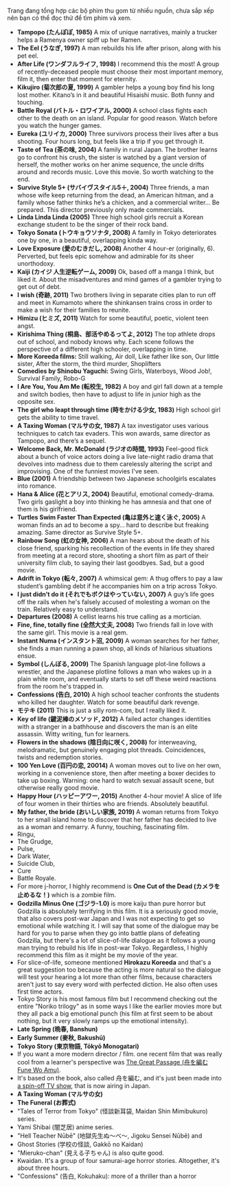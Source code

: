 Trang đang tổng hợp các bộ phim thu gom từ nhiều nguồn, chưa sắp xếp nên bạn có thể đọc thử để tìm phim và xem.

- **Tampopo (たんぽぽ, 1985)** A mix of unique narratives, mainly a trucker helps a Ramenya owner spiff up her Ramen.
- **The Eel (うなぎ, 1997)** A man rebuilds his life after prison, along with his pet eel.
- **After Life (ワンダフルライフ, 1998)** I recommend this the most! A group of recently-deceased people must choose their most important memory, film it, then enter that moment for eternity.
- **Kikujiro (菊次郎の夏, 1999)** A gambler helps a young boy find his long lost mother. Kitano’s in it and beautiful Hisaishi music. Both funny and touching.
- **Battle Royal (バトル・ロワイアル, 2000)** A school class fights each other to the death on an island. Popular for good reason. Watch before you watch the hunger games.
- **Eureka (ユリイカ, 2000)** Three survivors process their lives after a bus shooting. Four hours long, but feels like a trip if you get through it.
- **Taste of Tea (茶の味, 2004)** A family in rural Japan. The brother learns go to confront his crush, the sister is watched by a giant version of herself, the mother works on her anime sequence, the uncle drifts around and records music. Love this movie. So worth watching to the end.
- **Survive Style 5+ (サバイヴスタイル5＋, 2004)** Three friends, a man whose wife keep returning from the dead, an American hitman, and a family whose father thinks he’s a chicken, and a commercial writer… Be prepared. This director previously only made commercials.
- **Linda Linda Linda (2005)** Three high school girls recruit a Korean exchange student to be the singer of their rock band.
- **Tokyo Sonata (トウキョウソナタ, 2008)** A family in Tokyo deteriorates one by one, in a beautiful, overlapping kinda way.
- **Love Exposure (愛のむきだし, 2008)** Another 4 hour-er (originally, 6). Perverted, but feels epic somehow and admirable for its sheer unorthodoxy.
- **Kaiji (カイジ 人生逆転ゲーム, 2009)** Ok, based off a manga I think, but liked it. About the misadventures and mind games of a gambler trying to get out of debt.
- **I wish (奇跡, 2011)** Two brothers living in separate cities plan to run off and meet in Kumamoto where the shinkansen trains cross in order to make a wish for their families to reunite.
- **Himizu (ヒミズ, 2011)** Watch for some beautiful, poetic, violent teen angst.
- **Kirishima Thing (桐島、部活やめるってよ, 2012)** The top athlete drops out of school, and nobody knows why. Each scene follows the perspective of a different high schooler, overlapping in time.
- **More Koreeda films:** Still walking, Air doll, Like father like son, Our little sister, After the storm, the third murder, Shoplifters
- **Comedies by Shinobu Yaguchi:** Swing Girls, Waterboys, Wood Job!, Survival Family, Robo-G
- **I Are You, You Am Me (転校生, 1982)** A boy and girl fall down at a temple and switch bodies, then have to adjust to life in junior high as the opposite sex.
- **The girl who leapt through time (時をかける少女, 1983)** High school girl gets the ability to time travel.
- **A Taxing Woman (マルサの女, 1987)** A tax investigator uses various techniques to catch tax evaders. This won awards, same director as Tampopo, and there’s a sequel.
- **Welcome Back, Mr. McDonald (ラジオの時間, 1993)** Feel-good flick about a bunch of voice actors doing a live late-night radio drama that devolves into madness due to them carelessly altering the script and improvising. One of the funniest movies I've seen.
- **Blue (2001)** A friendship between two Japanese schoolgirls escalates into romance.
- **Hana & Alice (花とアリス, 2004)** Beautiful, emotional comedy-drama. Two girls gaslight a boy into thinking he has amnesia and that one of them is his girlfriend.
- **Turtles Swim Faster Than Expected (亀は意外と速く泳ぐ, 2005)** A woman finds an ad to become a spy… hard to describe but freaking amazing. Same director as Survive Style 5+.
- **Rainbow Song (虹の女神, 2006)** A man hears about the death of his close friend, sparking his recollection of the events in life they shared from meeting at a record store, shooting a short film as part of their university film club, to saying their last goodbyes. Sad, but a good movie.
- **Adrift in Tokyo (転々, 2007)** A whimsical gem: A thug offers to pay a law student’s gambling debt if he accompanies him on a trip across Tokyo.
- **I just didn’t do it (それでもボクはやっていない, 2007)** A guy’s life goes off the rails when he's falsely accused of molesting a woman on the train. Relatively easy to understand.
- **Departures (2008)** A cellist learns his true calling as a mortician.
- **Fine, fine, totally fine (全然大丈夫, 2008)** Two friends fall in love with the same girl. This movie is a real gem.
- **Instant Numa (インスタント沼, 2009)** A woman searches for her father, she finds a man running a pawn shop, all kinds of hilarious situations ensue.
- **Symbol (しんぼる, 2009)** The Spanish language plot-line follows a wrestler, and the Japanese plotline follows a man who wakes up in a plain white room, and eventually starts to set off these weird reactions from the room he's trapped in.
- **Confessions (告白, 2010)** A high school teacher confronts the students who killed her daughter. Watch for some beautiful dark revenge.
- **モテキ (2011)** This is just a silly rom-com, but I really liked it.
- **Key of life (鍵泥棒のメソッド, 2012)** A failed actor changes identities with a stranger in a bathhouse and discovers the man is an elite assassin. Witty writing, fun for learners.
- **Flowers in the shadows (陰日向に咲く, 2008)** for interweaving, melodramatic, but genuinely engaging plot threads. Coincidences, twists and redemption stories.
- **100 Yen Love (百円の恋, 20014)** A woman moves out to live on her own, working in a convenience store, then after meeting a boxer decides to take up boxing. Warning: one hard to watch sexual assault scene, but otherwise really good movie.
- **Happy Hour (ハッピーアワー, 2015)** Another 4-hour movie! A slice of life of four women in their thirties who are friends. Absolutely beautiful.
- **My father, the bride (おいしい家族, 2019)** A woman returns from Tokyo to her small island home to discover that her father has decided to live as a woman and remarry. A funny, touching, fascinating film.
- Ringu, 
- The Grudge, 
- Pulse, 
- Dark Water, 
- Suicide Club, 
- Cure 
- Battle Royale.
- For more j-horror, I highly recommend is **One Cut of the Dead (カメラを止めるな！)** which is a zombie film. 
- **Godzilla Minus One (ゴジラ-1.0)** is more kaiju than pure horror but Godzilla is absolutely terrifying in this film. It is a seriously good movie, that also covers post-war Japan and I was not expecting to get so emotional while watching it. I will say that some of the dialogue may be hard for you to parse when they go into battle plans of defeating Godzilla, but there's a lot of slice-of-life dialogue as it follows a young man trying to rebuild his life in post-war Tokyo. Regardless, I highly recommend this film as it might be my movie of the year.
- For slice-of-life, someone mentioned **Hirokazu Koreeda** and that's a great suggestion too because the acting is more natural so the dialogue will test your hearing a lot more than other films, because characters aren't just to say every word with perfected diction. He also often uses first time actors.
- Tokyo Story is his most famous film but I recommend checking out the entire "Noriko trilogy" as in some ways I like the earlier movies more but they all pack a big emotional punch (his film at first seem to be about nothing, but it very slowly ramps up the emotional intensity).
- **Late Spring (晩春, Banshun)**
- **Early Summer (麥秋, Bakushū)**
- **Tokyo Story (東京物語, Tōkyō Monogatari)**
- If you want a more modern director / film. one recent film that was really cool from a learner's perspective was [The Great Passage (舟を編む Fune Wo Amu)](https://mydramalist.com/6615-the-great-passage). 
- It's based on the book, also called 舟を編む, and it's just been made into [a spin-off TV show](https://mydramalist.com/759225-fune-wo-amu-watashi-jisho-tsukurimasu), that is now airing in Japan.
- **A Taxing Woman (マルサの女)**
- **The Funeral (お葬式)**
- "Tales of Terror from Tokyo" (怪談新耳袋, Maidan Shin Mimibukuro) series. 
- Yami Shibai (闇芝居) anime series.
- "Hell Teacher Nūbē" (地獄先生ぬ〜べ〜, Jigoku Sensei Nūbē) and 
- Ghost Stories (学校の怪談, Gakkō no Kaidan)
- "Mieruko-chan" (見える子ちゃん) is also quite good.
- Kwaidan. It's a group of four samurai-age horror stories. Altogether, it's about three hours.
- "Confessions" (告白, Kokuhaku): more of a thriller than a horror